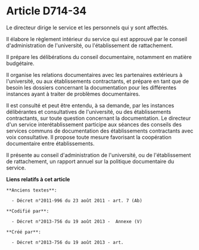 # Article D714-34

Le directeur dirige le service et les personnels qui y sont affectés.

Il élabore le règlement intérieur du service qui est approuvé par le conseil d'administration de l'université, ou
l'établissement de rattachement.

Il prépare les délibérations du conseil documentaire, notamment en matière budgétaire.

Il organise les relations documentaires avec les partenaires extérieurs à l'université, ou aux établissements contractants,
et prépare en tant que de besoin les dossiers concernant la documentation pour les différentes instances ayant à traiter de
problèmes documentaires.

Il est consulté et peut être entendu, à sa demande, par les instances délibérantes et consultatives de l'université, ou des
établissements contractants, sur toute question concernant la documentation. Le directeur d'un service interétablissement
participe aux séances des conseils des services communs de documentation des établissements contractants avec voix
consultative. Il propose toute mesure favorisant la coopération documentaire entre établissements.

Il présente au conseil d'administration de l'université, ou de l'établissement de rattachement, un rapport annuel sur la
politique documentaire du service.

**Liens relatifs à cet article**

	**Anciens textes**:

	  - Décret n°2011-996 du 23 août 2011 - art. 7 (Ab)

	**Codifié par**:

	  - Décret n°2013-756 du 19 août 2013 -  Annexe (V)

	**Créé par**:

	  - Décret n°2013-756 du 19 août 2013 - art.
